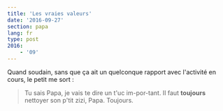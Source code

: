 ```yaml
---
title: 'Les vraies valeurs'
date: '2016-09-27'
section: papa
lang: fr
type: post
2016:
    - '09'
---
```


Quand soudain, sans que ça ait un quelconque rapport avec l'activité en cours, le petit me sort :

> Tu sais Papa, je vais te dire un t'uc im-por-tant. Il faut **toujours** nettoyer son p'tit zizi, Papa. Toujours.




